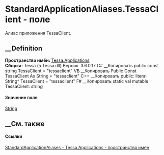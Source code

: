 # StandardApplicationAliases.TessaClient - поле
Алиас приложения TessaClient.
## __Definition
 **Пространство имён:** [Tessa.Applications](N_Tessa_Applications.htm)  
 **Сборка:** Tessa (в Tessa.dll) Версия: 3.6.0.17
C# __Копировать
     public const string TessaClient = "tessaclient"
VB __Копировать
     Public Const TessaClient As String = "tessaclient"
C++ __Копировать
     public:
    literal String^ TessaClient = "tessaclient"
F# __Копировать
     static val mutable TessaClient: string
#### Значение поля
[String](https://learn.microsoft.com/dotnet/api/system.string)
##  __См. также
#### Ссылки
[StandardApplicationAliases -
](T_Tessa_Applications_StandardApplicationAliases.htm)
[Tessa.Applications - пространство имён](N_Tessa_Applications.htm)
